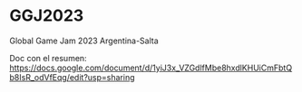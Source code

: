# GGJ2023
Global Game Jam 2023 Argentina-Salta

Doc con el resumen: https://docs.google.com/document/d/1yiJ3x_VZGdlfMbe8hxdlKHUiCmFbtQb8IsR_odVfEqg/edit?usp=sharing
